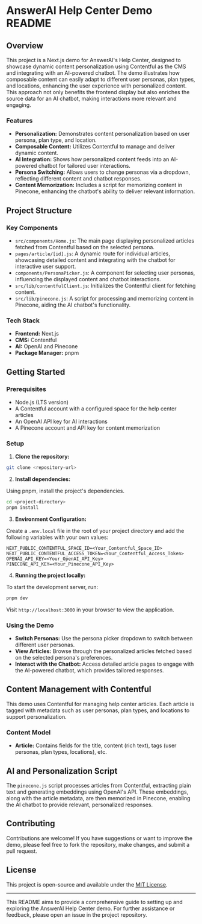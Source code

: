 # AnswerAI Help Center Demo README

## Overview

This project is a Next.js demo for AnswerAI's Help Center, designed to showcase dynamic content personalization using Contentful as the CMS and integrating with an AI-powered chatbot. The demo illustrates how composable content can easily adapt to different user personas, plan types, and locations, enhancing the user experience with personalized content. This approach not only benefits the frontend display but also enriches the source data for an AI chatbot, making interactions more relevant and engaging.

### Features

- **Personalization:** Demonstrates content personalization based on user persona, plan type, and location.
- **Composable Content:** Utilizes Contentful to manage and deliver dynamic content.
- **AI Integration:** Shows how personalized content feeds into an AI-powered chatbot for tailored user interactions.
- **Persona Switching:** Allows users to change personas via a dropdown, reflecting different content and chatbot responses.
- **Content Memorization:** Includes a script for memorizing content in Pinecone, enhancing the chatbot's ability to deliver relevant information.

## Project Structure

### Key Components

- `src/components/Home.js`: The main page displaying personalized articles fetched from Contentful based on the selected persona.
- `pages/article/[id].js`: A dynamic route for individual articles, showcasing detailed content and integrating with the chatbot for interactive user support.
- `components/PersonaPicker.js`: A component for selecting user personas, influencing the displayed content and chatbot interactions.
- `src/lib/contentfulClient.js`: Initializes the Contentful client for fetching content.
- `src/lib/pinecone.js`: A script for processing and memorizing content in Pinecone, aiding the AI chatbot's functionality.

### Tech Stack

- **Frontend:** Next.js
- **CMS:** Contentful
- **AI:** OpenAI and Pinecone
- **Package Manager:** pnpm

## Getting Started

### Prerequisites

- Node.js (LTS version)
- A Contentful account with a configured space for the help center articles
- An OpenAI API key for AI interactions
- A Pinecone account and API key for content memorization

### Setup

1. **Clone the repository:**

```bash
git clone <repository-url>
```

2. **Install dependencies:**

Using pnpm, install the project's dependencies.

```bash
cd <project-directory>
pnpm install
```

3. **Environment Configuration:**

Create a `.env.local` file in the root of your project directory and add the following variables with your own values:

```dotenv
NEXT_PUBLIC_CONTENTFUL_SPACE_ID=<Your_Contentful_Space_ID>
NEXT_PUBLIC_CONTENTFUL_ACCESS_TOKEN=<Your_Contentful_Access_Token>
OPENAI_API_KEY=<Your_OpenAI_API_Key>
PINECONE_API_KEY=<Your_Pinecone_API_Key>
```

4. **Running the project locally:**

To start the development server, run:

```bash
pnpm dev
```

Visit `http://localhost:3000` in your browser to view the application.

### Using the Demo

- **Switch Personas:** Use the persona picker dropdown to switch between different user personas.
- **View Articles:** Browse through the personalized articles fetched based on the selected persona's preferences.
- **Interact with the Chatbot:** Access detailed article pages to engage with the AI-powered chatbot, which provides tailored responses.

## Content Management with Contentful

This demo uses Contentful for managing help center articles. Each article is tagged with metadata such as user personas, plan types, and locations to support personalization.

### Content Model

- **Article:** Contains fields for the title, content (rich text), tags (user personas, plan types, locations), etc.

## AI and Personalization Script

The `pinecone.js` script processes articles from Contentful, extracting plain text and generating embeddings using OpenAI's API. These embeddings, along with the article metadata, are then memorized in Pinecone, enabling the AI chatbot to provide relevant, personalized responses.

## Contributing

Contributions are welcome! If you have suggestions or want to improve the demo, please feel free to fork the repository, make changes, and submit a pull request.

## License

This project is open-source and available under the [MIT License](LICENSE).

---

This README aims to provide a comprehensive guide to setting up and exploring the AnswerAI Help Center demo. For further assistance or feedback, please open an issue in the project repository.